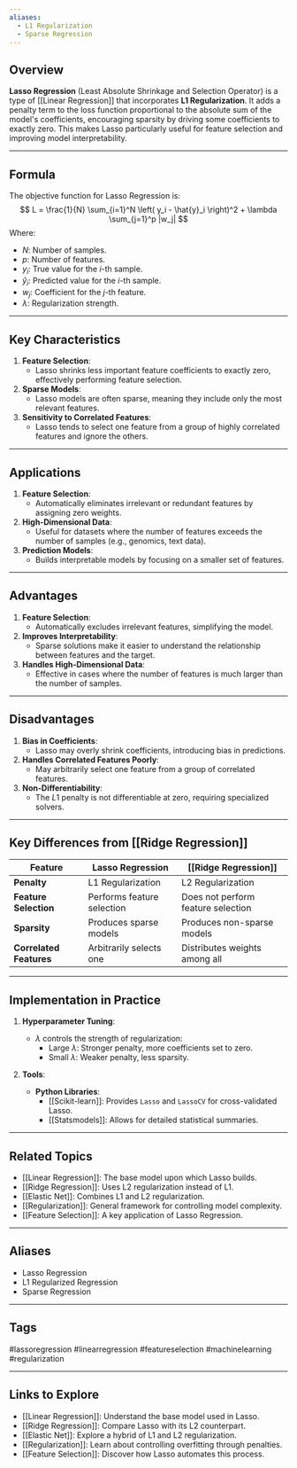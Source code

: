 ```yaml
---
aliases:
  - L1 Regularization
  - Sparse Regression
---
```

## Overview
**Lasso Regression** (Least Absolute Shrinkage and Selection Operator) is a type of [[Linear Regression]] that incorporates **L1 Regularization**. It adds a penalty term to the loss function proportional to the absolute sum of the model's coefficients, encouraging sparsity by driving some coefficients to exactly zero. This makes Lasso particularly useful for feature selection and improving model interpretability.

---

## Formula

The objective function for Lasso Regression is:
$$
L = \frac{1}{N} \sum_{i=1}^N \left( y_i - \hat{y}_i \right)^2 + \lambda \sum_{j=1}^p |w_j|
$$
Where:
- $N$: Number of samples.
- $p$: Number of features.
- $y_i$: True value for the $i$-th sample.
- $\hat{y}_i$: Predicted value for the $i$-th sample.
- $w_j$: Coefficient for the $j$-th feature.
- $\lambda$: Regularization strength.

---

## Key Characteristics

1. **Feature Selection**:
   - Lasso shrinks less important feature coefficients to exactly zero, effectively performing feature selection.
2. **Sparse Models**:
   - Lasso models are often sparse, meaning they include only the most relevant features.
3. **Sensitivity to Correlated Features**:
   - Lasso tends to select one feature from a group of highly correlated features and ignore the others.

---

## Applications

1. **Feature Selection**:
   - Automatically eliminates irrelevant or redundant features by assigning zero weights.
2. **High-Dimensional Data**:
   - Useful for datasets where the number of features exceeds the number of samples (e.g., genomics, text data).
3. **Prediction Models**:
   - Builds interpretable models by focusing on a smaller set of features.

---

## Advantages

1. **Feature Selection**:
   - Automatically excludes irrelevant features, simplifying the model.
2. **Improves Interpretability**:
   - Sparse solutions make it easier to understand the relationship between features and the target.
3. **Handles High-Dimensional Data**:
   - Effective in cases where the number of features is much larger than the number of samples.

---

## Disadvantages

1. **Bias in Coefficients**:
   - Lasso may overly shrink coefficients, introducing bias in predictions.
2. **Handles Correlated Features Poorly**:
   - May arbitrarily select one feature from a group of correlated features.
3. **Non-Differentiability**:
   - The $L1$ penalty is not differentiable at zero, requiring specialized solvers.

---

## Key Differences from [[Ridge Regression]]

| Feature                     | Lasso Regression           | [[Ridge Regression]]          |
|-----------------------------|----------------------------|--------------------------------|
| **Penalty**                 | L1 Regularization          | L2 Regularization             |
| **Feature Selection**       | Performs feature selection | Does not perform feature selection |
| **Sparsity**                | Produces sparse models     | Produces non-sparse models    |
| **Correlated Features**     | Arbitrarily selects one    | Distributes weights among all |

---

## Implementation in Practice

1. **Hyperparameter Tuning**:
   - $\lambda$ controls the strength of regularization:
     - Large $\lambda$: Stronger penalty, more coefficients set to zero.
     - Small $\lambda$: Weaker penalty, less sparsity.

2. **Tools**:
   - **Python Libraries**:
     - [[Scikit-learn]]: Provides `Lasso` and `LassoCV` for cross-validated Lasso.
     - [[Statsmodels]]: Allows for detailed statistical summaries.

---

## Related Topics

- [[Linear Regression]]: The base model upon which Lasso builds.
- [[Ridge Regression]]: Uses L2 regularization instead of L1.
- [[Elastic Net]]: Combines L1 and L2 regularization.
- [[Regularization]]: General framework for controlling model complexity.
- [[Feature Selection]]: A key application of Lasso Regression.

---

## Aliases
- Lasso Regression
- L1 Regularized Regression
- Sparse Regression

---

## Tags
#lassoregression #linearregression #featureselection #machinelearning #regularization

---

## Links to Explore
- [[Linear Regression]]: Understand the base model used in Lasso.
- [[Ridge Regression]]: Compare Lasso with its L2 counterpart.
- [[Elastic Net]]: Explore a hybrid of L1 and L2 regularization.
- [[Regularization]]: Learn about controlling overfitting through penalties.
- [[Feature Selection]]: Discover how Lasso automates this process.
